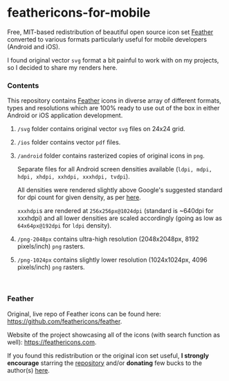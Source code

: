 # feathericons-for-mobile
Free, MIT-based redistribution of beautiful open source icon set [Feather](https://github.com/feathericons/feather) converted to various formats particularly useful for mobile developers (Android and iOS). 

I found original vector `svg` format a bit painful to work with on my projects, so I decided to share my renders here.


### Contents
This repository contains [Feather](https://github.com/feathericons/feather) icons in diverse array of different formats, types and resolutions which are 100% ready to use out of the box in either Android or iOS application development.


1. `/svg` folder contains original vector `svg` files on 24x24 grid.

2. `/ios` folder contains vector `pdf` files.

3. `/android` folder contains rasterized copies of original icons in `png`.

   Separate files for all Android screen densities available (`ldpi, mdpi, hdpi, xhdpi, xxhdpi, xxxhdpi, tvdpi`). 
   
   All densities were rendered slightly above Google's suggested standard for dpi count for given density, as per [here](https://developer.android.com/training/multiscreen/screendensities).

   `xxxhdpi`s are rendered at `256x256px@1024dpi` (standard is ~640dpi for xxxhdpi) and all lower densities are scaled accordingly (going as low as `64x64px@192dpi` for `ldpi` density).
   
4. `/png-2048px` contains ultra-high resolution (2048x2048px, 8192 pixels/inch) `png` rasters.
      
5. `/png-1024px` contains slightly lower resolution (1024x1024px, 4096 pixels/inch) `png` rasters.


<br/>


### Feather
Original, live repo of Feather icons can be found here: https://github.com/feathericons/feather.

Website of the project showcasing all of the icons (with search function as well): https://feathericons.com.

If you found this redistribution or the original icon set useful, **I strongly encourage** starring the [repository](https://github.com/feathericons/feather) and/or **donating** few bucks to the author(s) [here](https://www.paypal.me/colebemis/5).
